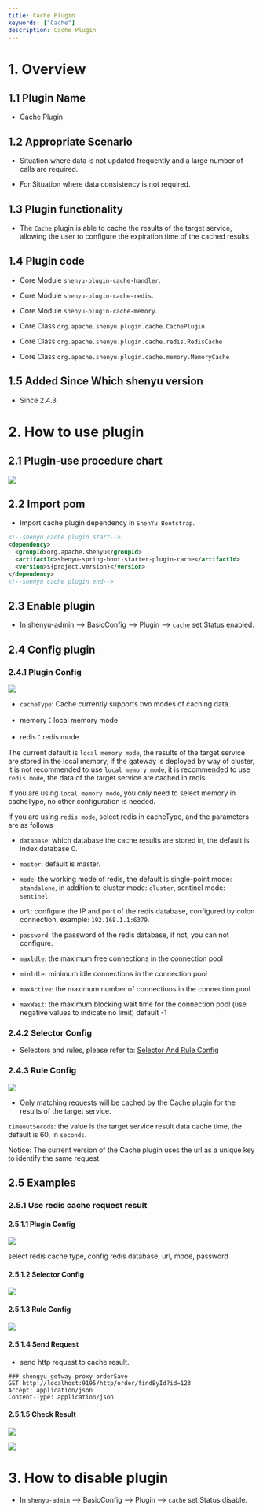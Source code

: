 ```yaml
---
title: Cache Plugin
keywords: ["Cache"]
description: Cache Plugin
---
```


# 1. Overview

## 1.1 Plugin Name

* Cache Plugin

## 1.2 Appropriate Scenario

* Situation where data is not updated frequently and a large number of calls are required.

* For Situation where data consistency is not required.

## 1.3 Plugin functionality

* The `Cache` plugin is able to cache the results of the target service, allowing the user to configure the expiration
  time of the cached results.

## 1.4 Plugin code

* Core Module `shenyu-plugin-cache-handler`.
* Core Module `shenyu-plugin-cache-redis`.
* Core Module `shenyu-plugin-cache-memory`.

* Core Class `org.apache.shenyu.plugin.cache.CachePlugin`
* Core Class `org.apache.shenyu.plugin.cache.redis.RedisCache`
* Core Class `org.apache.shenyu.plugin.cache.memory.MemoryCache`

## 1.5 Added Since Which shenyu version

* Since 2.4.3

# 2. How to use plugin

## 2.1 Plugin-use procedure chart

![](/img/shenyu/plugin/plugin_use_en.jpg)

## 2.2 Import pom

* Import cache plugin dependency in `ShenYu Bootstrap`.

```xml
<!--shenyu cache plugin start-->
<dependency>
  <groupId>org.apache.shenyu</groupId>
  <artifactId>shenyu-spring-boot-starter-plugin-cache</artifactId>
  <version>${project.version}</version>
</dependency>
<!--shenyu cache plugin end-->
```

## 2.3 Enable plugin

- In shenyu-admin --> BasicConfig --> Plugin --> `cache` set Status enabled.

## 2.4 Config plugin

### 2.4.1 Plugin Config

![](/img/shenyu/plugin/cache/cache-plugin-config-en.png)

* `cacheType`: Cache currently supports two modes of caching data.

* memory：local memory mode

* redis：redis mode

The current default is `local memory mode`, the results of the target service are stored in the local memory, if the
gateway is deployed by way of cluster, it is not recommended to use `local memory mode`, it is recommended to
use `redis mode`, the data of the target service are cached in redis.

If you are using `local memory mode`, you only need to select memory in cacheType, no other configuration is needed.

If you are using `redis mode`, select redis in cacheType, and the parameters are as follows

* `database`: which database the cache results are stored in, the default is index database 0.

* `master`: default is master.

* `mode`: the working mode of redis, the default is single-point mode: `standalone`, in addition to cluster
  mode: `cluster`, sentinel mode: `sentinel`.

* `url`: configure the IP and port of the redis database, configured by colon connection, example: `192.168.1.1:6379`.

* `password`: the password of the redis database, if not, you can not configure.

* `maxldle`: the maximum free connections in the connection pool

* `minldle`: minimum idle connections in the connection pool

* `maxActive`: the maximum number of connections in the connection pool

* `maxWait`: the maximum blocking wait time for the connection pool (use negative values to indicate no limit) default -1

### 2.4.2 Selector Config

* Selectors and rules, please refer to: [Selector And Rule Config](../../user-guide/admin-usage/selector-and-rule)

### 2.4.3 Rule Config

![](/img/shenyu/plugin/cache/cache-plugin-rule-en.png)

* Only matching requests will be cached by the Cache plugin for the results of the target service.

`timeoutSecods`: the value is the target service result data cache time, the default is 60, in `seconds`.

Notice: The current version of the Cache plugin uses the url as a unique key to identify the same request.

## 2.5 Examples

### 2.5.1 Use redis cache request result

#### 2.5.1.1 Plugin Config

![](/img/shenyu/plugin/cache/cache-plugin-config-example-en.png)

select redis cache type, config redis database, url, mode, password

#### 2.5.1.2 Selector Config

![](/img/shenyu/plugin/cache/cache-plugin-selector-en.png)

#### 2.5.1.3 Rule Config

![](/img/shenyu/plugin/cache/cache-plugin-rule-en.png)

#### 2.5.1.4 Send Request

* send http request to cache result.

```http request
### shengyu getway proxy orderSave
GET http://localhost:9195/http/order/findById?id=123
Accept: application/json
Content-Type: application/json
```

#### 2.5.1.5 Check Result

![](/img/shenyu/plugin/cache/cache-result.jpg)

![](/img/shenyu/plugin/cache/cache-result-check.png)

# 3. How to disable plugin

- In `shenyu-admin` --> BasicConfig --> Plugin --> `cache` set Status disable.
